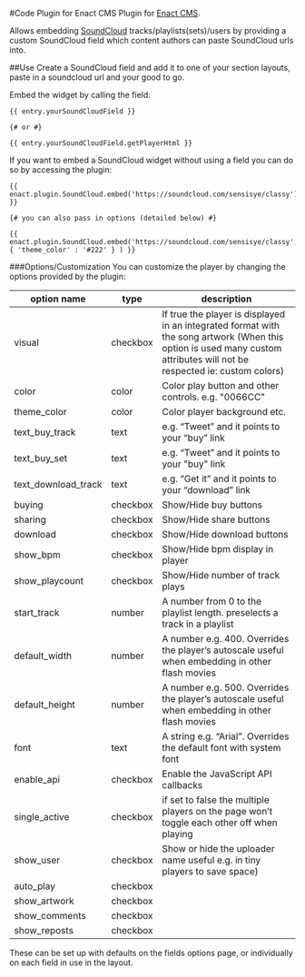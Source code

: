 #Code Plugin for Enact CMS
Plugin for [Enact CMS](https://enactcms.com).

Allows embedding [SoundCloud](https://soundcloud.com) tracks/playlists(sets)/users by providing a custom SoundCloud field
which content authors can paste SoundCloud urls into. 

##Use
Create a SoundCloud field and add it to one of your section layouts, paste in a soundcloud url and your good to go.

Embed the widget by calling the field:
```
{{ entry.yourSoundCloudField }}

{# or #}

{{ entry.yourSoundCloudField.getPlayerHtml }}
```

If you want to embed a SoundCloud widget without using a field you can do so by accessing the plugin:
```
{{ enact.plugin.SoundCloud.embed('https://soundcloud.com/sensisye/classy') }}

{# you can also pass in options (detailed below) #}

{{ enact.plugin.SoundCloud.embed('https://soundcloud.com/sensisye/classy', { 'theme_color' : '#222' } ) }}

```

###Options/Customization
You can customize the player by changing the options provided by the plugin:

| option name | type | description |
| --- | --- | --- |
| visual | checkbox | If true the player is displayed in an integrated format with the song artwork (When this option is used many custom attributes will not be respected ie: custom colors)
| color | color | Color play button and other controls. e.g. "0066CC"
| theme_color | color | Color player background etc.
| text_buy_track | text | e.g. “Tweet” and it points to your “buy” link
| text_buy_set | text | e.g. “Tweet” and it points to your "buy" link
| text_download_track | text | e.g. “Get it” and it points to your “download” link
| buying | checkbox | Show/Hide buy buttons
| sharing | checkbox | Show/Hide share buttons
| download | checkbox | Show/Hide download buttons
| show_bpm | checkbox | Show/Hide bpm display in player
| show_playcount | checkbox | Show/Hide number of track plays
| start_track | number | A number from 0 to the playlist length. preselects a track in a playlist
| default_width | number | A number e.g. 400. Overrides the player’s autoscale useful when embedding in other flash movies
| default_height | number | A number e.g. 500. Overrides the player’s autoscale useful when embedding in other flash movies
| font   | text | A string e.g. “Arial”. Overrides the default font with system font
| enable_api | checkbox | Enable the JavaScript API callbacks
| single_active | checkbox | if set to false the multiple players on the page won’t toggle each other off when playing
| show_user | checkbox | Show or hide the uploader name useful e.g. in tiny players to save space)
| auto_play | checkbox | 
| show_artwork | checkbox | 
| show_comments | checkbox | 
| show_reposts | checkbox | 

These can be set up with defaults on the fields options page, or individually on each field in use in the layout.
